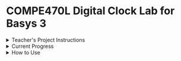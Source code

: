 # COMPE470L Digital Clock Lab for Basys 3

<details>
	<summary> Teacher's Project Instructions </summary>
This lab is to create a digital clock of your own design.  As a minimum, it must display the time on the 7 segment LED display using multiplexing of the digits at a rate of exactly 50Hz (1/50Hz= 20 mS for all 4 digits and each digit must be on for 5 mS = 20 mS/4). You must demonstrate the timing accuracy using the scope or the logic analyzer.  

The minimum design for a C grade must display the time and blink the minutes' digit decimal point once per second (on for 0.5 sec, off for 0.5 sec). You must also allow setting the time using the push buttons and switches. The push buttons and DIP switches may be used however you like, but you must be able to set the hours and minutes.  That represents the  minimum required for a C grade on this lab.  

Other things to add for a grade better than C: push buttons and switches can be used to select optional display of seconds, date, alarm time, snooze, enable/disable features, stopwatch, kitchen countdown timer, audio beep output, or anything else you can think of.

NOTE: This is an individual, one-student per project effort, so you must design and implement this project on your own. You may work with others on debugging.  You may help each other out, but the design and code must be your own, or from your previous lab assignments (and identified as such).   You must also write up this lab in a document, so you should keep written notes as you progress because you will have to include them in your report.
</details>

<details>
	<summary> Current Progress </summary>
	The basic clock features work correctly, at the proper speed.
	Extra Credit features:

	+  AM/PM mode

</details>

<details>
	<summary> How to Use  </summary>

+ Push center button to swap between Clock mode and Set Time mode.  

+ When in set time mode:  

	+ Push left/right buttons to swap between setting minutes and hours.  

	+ Push up/down buttons to increment and decrement time, respectively.

</details>
